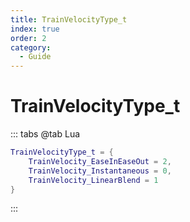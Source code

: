 ```yaml
---
title: TrainVelocityType_t
index: true
order: 2
category:
  - Guide
---
```


# TrainVelocityType_t
::: tabs
@tab Lua
```lua
TrainVelocityType_t = {
    TrainVelocity_EaseInEaseOut = 2,
    TrainVelocity_Instantaneous = 0,
    TrainVelocity_LinearBlend = 1
}
```
:::